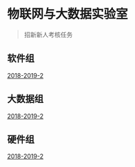# 物联网与大数据实验室
> 招新新人考核任务
## 软件组
[2018-2019-2](/软件组/2018-2019-2)

## 大数据组
[2018-2019-2](/大数据组/2018-2019-2)

## 硬件组
[2018-2019-2](/硬件组/2018-2019-2)
